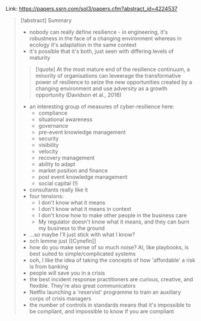 Link: https://papers.ssrn.com/sol3/papers.cfm?abstract_id=4224537

>[!abstract] Summary
>
>- nobody can really define resilience - in engineering, it's robustness in the face of a changing environment whereas in ecology it's adaptation in the same context
>- it's possible that it's both, just seen with differing levels of maturity
>>[!quote] At the most mature end of the resilience continuum, a minority of organisations can leveerage the transformative power of resilience to seize the new opportunities created by a changing environment and use adversity as a growth opportunity (Davidson et al., 2016)
>>
>
>- an interesting group of measures of cyber-resilience here:
>	- compliance
>	- situational awareness
>	- governance
>	- pre-event knowledge management
>	- security
>	- visibility
>	- velocity
>	- recovery management 
>	- ability to adapt
>	- market position and finance
>	- post event knowledge management
>	- social capital (!)
>- consultants really like it
>- four tensions:
>	- I don't know what it means
>	- I don't know what it means in context
>	- I don't know how to make other people in the business care
>	- My regulator doesn't know what it means, and they can burn my business to the ground
>- ...so maybe I'll just stick with what I know?
>- och lemme just [[Cynefin]]
>- how do you make sense of so much noise? AI, like playbooks, is best suited to simple/complicated systems
>- ooh, I like the idea of taking the concepts of how 'affordable' a risk is from banking
>- people will save you in a crisis
>- the best incident response practitioners are curious, creative, and flexible. They're also great communicators
>- Netflix launching a 'reservist' programme to train an auxiliary corps of crisis managers
>- the number of controls in standards means that it's impossible to be compliant, and impossible to know if you are compliant

